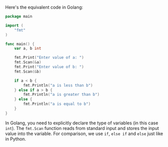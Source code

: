 Here's the equivalent code in Golang:

```go
package main

import (
	"fmt"
)

func main() {
	var a, b int

	fmt.Print("Enter value of a: ")
	fmt.Scan(&a)
	fmt.Print("Enter value of b: ")
	fmt.Scan(&b)

	if a < b {
		fmt.Println("a is less than b")
	} else if a > b {
		fmt.Println("a is greater than b")
	} else {
		fmt.Println("a is equal to b")
	}
}
```
In Golang, you need to explicitly declare the type of variables (in this case `int`). The `fmt.Scan` function reads from standard input and stores the input value into the variable. For comparison, we use `if`, `else if` and `else` just like in Python.
